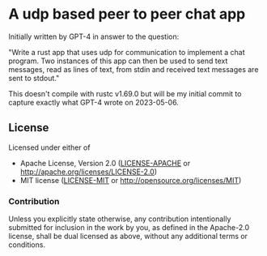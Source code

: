 # A udp based peer to peer chat app

Initially written by GPT-4 in answer to the question:

"Write a rust app that uses udp for communication to implement a chat program. Two instances of this app can then be used to send text messages, read as lines of text, from stdin and received text messages are sent to stdout."

This doesn't compile with rustc v1.69.0 but will be my initial
commit to capture exactly what GPT-4 wrote on 2023-05-06.

## License

Licensed under either of

- Apache License, Version 2.0 ([LICENSE-APACHE](LICENSE-APACHE) or http://apache.org/licenses/LICENSE-2.0)
- MIT license ([LICENSE-MIT](LICENSE-MIT) or http://opensource.org/licenses/MIT)

### Contribution

Unless you explicitly state otherwise, any contribution intentionally submitted
for inclusion in the work by you, as defined in the Apache-2.0 license, shall
be dual licensed as above, without any additional terms or conditions.
